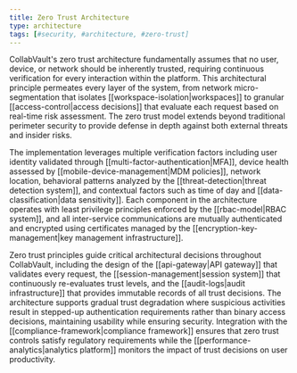 ```yaml
---
title: Zero Trust Architecture
type: architecture
tags: [#security, #architecture, #zero-trust]
---
```


CollabVault's zero trust architecture fundamentally assumes that no user, device, or network should be inherently trusted, requiring continuous verification for every interaction within the platform. This architectural principle permeates every layer of the system, from network micro-segmentation that isolates [[workspace-isolation|workspaces]] to granular [[access-control|access decisions]] that evaluate each request based on real-time risk assessment. The zero trust model extends beyond traditional perimeter security to provide defense in depth against both external threats and insider risks.

The implementation leverages multiple verification factors including user identity validated through [[multi-factor-authentication|MFA]], device health assessed by [[mobile-device-management|MDM policies]], network location, behavioral patterns analyzed by the [[threat-detection|threat detection system]], and contextual factors such as time of day and [[data-classification|data sensitivity]]. Each component in the architecture operates with least privilege principles enforced by the [[rbac-model|RBAC system]], and all inter-service communications are mutually authenticated and encrypted using certificates managed by the [[encryption-key-management|key management infrastructure]].

Zero trust principles guide critical architectural decisions throughout CollabVault, including the design of the [[api-gateway|API gateway]] that validates every request, the [[session-management|session system]] that continuously re-evaluates trust levels, and the [[audit-logs|audit infrastructure]] that provides immutable records of all trust decisions. The architecture supports gradual trust degradation where suspicious activities result in stepped-up authentication requirements rather than binary access decisions, maintaining usability while ensuring security. Integration with the [[compliance-framework|compliance framework]] ensures that zero trust controls satisfy regulatory requirements while the [[performance-analytics|analytics platform]] monitors the impact of trust decisions on user productivity.